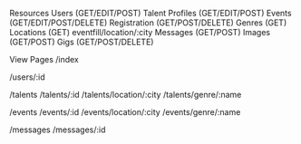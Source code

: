 Resources
Users (GET/EDIT/POST)
Talent Profiles (GET/EDIT/POST)
Events (GET/EDIT/POST/DELETE)
Registration (GET/POST/DELETE)
Genres (GET)
Locations (GET) eventfill/location/:city
Messages (GET/POST)
Images (GET/POST)
Gigs (GET/POST/DELETE)


View Pages
/index

/users/:id

/talents
/talents/:id
/talents/location/:city
/talents/genre/:name

/events
/events/:id
/events/location/:city
/events/genre/:name

/messages
/messages/:id
